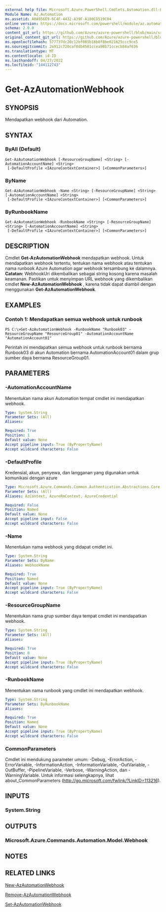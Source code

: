 ```yaml
---
external help file: Microsoft.Azure.PowerShell.Cmdlets.Automation.dll-Help.xml
Module Name: Az.Automation
ms.assetid: A0A956E9-6C4F-4432-A39F-A180CD519C04
online version: https://docs.microsoft.com/powershell/module/az.automation/get-azautomationwebhook
schema: 2.0.0
content_git_url: https://github.com/Azure/azure-powershell/blob/main/src/Automation/Automation/help/Get-AzAutomationWebhook.md
original_content_git_url: https://github.com/Azure/azure-powershell/blob/main/src/Automation/Automation/help/Get-AzAutomationWebhook.md
ms.openlocfilehash: 577737dc20c12bf085b18b8f8be021625ccc9ce5
ms.sourcegitcommit: 2a912c720caf0db4501ccea98b71ccecb84af036
ms.translationtype: MT
ms.contentlocale: id-ID
ms.lasthandoff: 04/27/2022
ms.locfileid: "144112743"
---
```

# Get-AzAutomationWebhook

## SYNOPSIS
Mendapatkan webhook dari Automation.

## SYNTAX

### ByAll (Default)
```
Get-AzAutomationWebhook [-ResourceGroupName] <String> [-AutomationAccountName] <String>
 [-DefaultProfile <IAzureContextContainer>] [<CommonParameters>]
```

### ByName
```
Get-AzAutomationWebhook -Name <String> [-ResourceGroupName] <String> [-AutomationAccountName] <String>
 [-DefaultProfile <IAzureContextContainer>] [<CommonParameters>]
```

### ByRunbookName
```
Get-AzAutomationWebhook -RunbookName <String> [-ResourceGroupName] <String> [-AutomationAccountName] <String>
 [-DefaultProfile <IAzureContextContainer>] [<CommonParameters>]
```

## DESCRIPTION
Cmdlet **Get-AzAutomationWebhook** mendapatkan webhook.
Untuk mendapatkan webhook tertentu, tentukan nama webhook atau tentukan nama runbook Azure Automation agar webhook tersambung ke dalamnya.<br>
**Catatan:** WebhookUri dikembalikan sebagai string kosong karena masalah keamanan. Pastikan untuk menyimpan URL webhook yang dikembalikan cmdlet **New-AzAutomationWebhook** , karena tidak dapat diambil dengan menggunakan **Get-AzAutomationWebhook**.

## EXAMPLES

### Contoh 1: Mendapatkan semua webhook untuk runbook
```
PS C:\>Get-AzAutomationWebhook -RunbookName "Runbook03" -ResourceGroupName "ResourceGroup01" -AutomationAccountName "AutomationAccount01"
```

Perintah ini mendapatkan semua webhook untuk runbook bernama Runbook03 di akun Automation bernama AutomationAccount01 dalam grup sumber daya bernama ResourceGroup01.

## PARAMETERS

### -AutomationAccountName
Menentukan nama akun Automation tempat cmdlet ini mendapatkan webhook.

```yaml
Type: System.String
Parameter Sets: (All)
Aliases:

Required: True
Position: 1
Default value: None
Accept pipeline input: True (ByPropertyName)
Accept wildcard characters: False
```

### -DefaultProfile
Kredensial, akun, penyewa, dan langganan yang digunakan untuk komunikasi dengan azure

```yaml
Type: Microsoft.Azure.Commands.Common.Authentication.Abstractions.Core.IAzureContextContainer
Parameter Sets: (All)
Aliases: AzContext, AzureRmContext, AzureCredential

Required: False
Position: Named
Default value: None
Accept pipeline input: False
Accept wildcard characters: False
```

### -Name
Menentukan nama webhook yang didapat cmdlet ini.

```yaml
Type: System.String
Parameter Sets: ByName
Aliases: WebhookName

Required: True
Position: Named
Default value: None
Accept pipeline input: True (ByPropertyName)
Accept wildcard characters: False
```

### -ResourceGroupName
Menentukan nama grup sumber daya tempat cmdlet ini mendapatkan webhook.

```yaml
Type: System.String
Parameter Sets: (All)
Aliases:

Required: True
Position: 0
Default value: None
Accept pipeline input: True (ByPropertyName)
Accept wildcard characters: False
```

### -RunbookName
Menentukan nama runbook yang cmdlet ini mendapatkan webhook.

```yaml
Type: System.String
Parameter Sets: ByRunbookName
Aliases:

Required: True
Position: Named
Default value: None
Accept pipeline input: True (ByPropertyName)
Accept wildcard characters: False
```

### CommonParameters
Cmdlet ini mendukung parameter umum: -Debug, -ErrorAction, -ErrorVariable, -InformationAction, -InformationVariable, -OutVariable, -OutBuffer, -PipelineVariable, -Verbose, -WarningAction, dan -WarningVariable. Untuk informasi selengkapnya, lihat about_CommonParameters (http://go.microsoft.com/fwlink/?LinkID=113216).

## INPUTS

### System.String

## OUTPUTS

### Microsoft.Azure.Commands.Automation.Model.Webhook

## NOTES

## RELATED LINKS

[New-AzAutomationWebhook](./New-AzAutomationWebhook.md)

[Remove-AzAutomationWebhook](./Remove-AzAutomationWebhook.md)

[Set-AzAutomationWebhook](./Set-AzAutomationWebhook.md)


